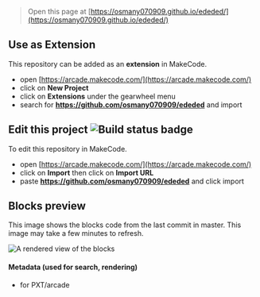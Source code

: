  


> Open this page at [https://osmany070909.github.io/ededed/](https://osmany070909.github.io/ededed/)

## Use as Extension

This repository can be added as an **extension** in MakeCode.

* open [https://arcade.makecode.com/](https://arcade.makecode.com/)
* click on **New Project**
* click on **Extensions** under the gearwheel menu
* search for **https://github.com/osmany070909/ededed** and import

## Edit this project ![Build status badge](https://github.com/osmany070909/ededed/workflows/MakeCode/badge.svg)

To edit this repository in MakeCode.

* open [https://arcade.makecode.com/](https://arcade.makecode.com/)
* click on **Import** then click on **Import URL**
* paste **https://github.com/osmany070909/ededed** and click import

## Blocks preview

This image shows the blocks code from the last commit in master.
This image may take a few minutes to refresh.

![A rendered view of the blocks](https://github.com/osmany070909/ededed/raw/master/.github/makecode/blocks.png)

#### Metadata (used for search, rendering)

* for PXT/arcade
<script src="https://makecode.com/gh-pages-embed.js"></script><script>makeCodeRender("{{ site.makecode.home_url }}", "{{ site.github.owner_name }}/{{ site.github.repository_name }}");</script>
